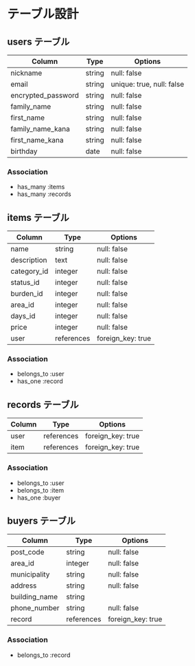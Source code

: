 # テーブル設計

## users テーブル

| Column             | Type   | Options     |
| ----------------   | ------ | ----------- |
| nickname           | string | null: false |
| email              | string | unique: true, null: false |
| encrypted_password | string | null: false |
| family_name        | string | null: false |
| first_name         | string | null: false |
| family_name_kana   | string | null: false |
| first_name_kana    | string | null: false |
| birthday           | date   | null: false |

### Association

- has_many :items
- has_many :records

## items テーブル

| Column      | Type       | Options     |
| ----------- | ---------- | ----------- |
| name        | string     | null: false |
| description | text       | null: false |
| category_id | integer    | null: false |
| status_id   | integer    | null: false |
| burden_id   | integer    | null: false |
| area_id     | integer    | null: false |
| days_id     | integer    | null: false |
| price       | integer    | null: false |
| user        | references | foreign_key: true |

### Association

- belongs_to :user
- has_one :record

## records テーブル

| Column       | Type       | Options                        |
| ------------ | ---------- | ------------------------------ |
| user         | references | foreign_key: true              |
| item         | references | foreign_key: true              |

### Association

- belongs_to :user
- belongs_to :item
- has_one :buyer

## buyers テーブル

| Column        | Type       | Options                        |
| ------------  | ---------- | ------------------------------ |
| post_code     | string     | null: false                    |
| area_id       | integer    | null: false                    |
| municipality  | string     | null: false                    |
| address       | string     | null: false                    |
| building_name | string     |                                |
| phone_number  | string     | null: false                    |
| record        | references | foreign_key: true              |

### Association

- belongs_to :record